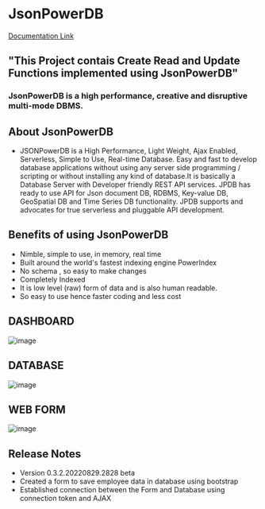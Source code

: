 # JsonPowerDB 

 [Documentation Link](https://login2explore.com/jpdb/docs.html)

## "This Project contais Create Read and Update Functions implemented using JsonPowerDB"

### JsonPowerDB is a high performance, creative and disruptive multi-mode DBMS.

## About JsonPowerDB
- JSONPowerDB is a High Performance, Light Weight, Ajax Enabled, Serverless, Simple to Use, Real-time Database. Easy and fast to develop database applications without using any server side programming / scripting or without installing any kind of database.It is basically a Database Server with Developer friendly REST API services. JPDB has ready to use API for Json document DB, RDBMS, Key-value DB, GeoSpatial DB and Time Series DB functionality. JPDB supports and advocates for true serverless and pluggable API development.

## Benefits of using JsonPowerDB

- Nimble, simple to use, in memory, real time
- Built around the world's fastest indexing engine PowerIndex
- No schema , so easy to make changes 
- Completely Indexed 
- It is low level (raw) form of data and is also human readable.
- So easy to use hence faster coding and less cost

## DASHBOARD
![image](https://user-images.githubusercontent.com/109972398/201721817-47a71962-debb-48b5-b69c-6bbf1f6d0c25.png)

## DATABASE
![image](https://user-images.githubusercontent.com/109972398/201722468-6a8d7a35-431d-4134-a266-a2ef53c098f9.png)

## WEB FORM
![image](https://user-images.githubusercontent.com/109972398/201725707-4fb1c192-25cf-4b49-8f95-8c5fa9c1a525.png)


## Release Notes

- Version 0.3.2.20220829.2828 beta
- Created a form to save employee data in database using bootstrap
- Established connection between the Form and Database using connection token and AJAX
